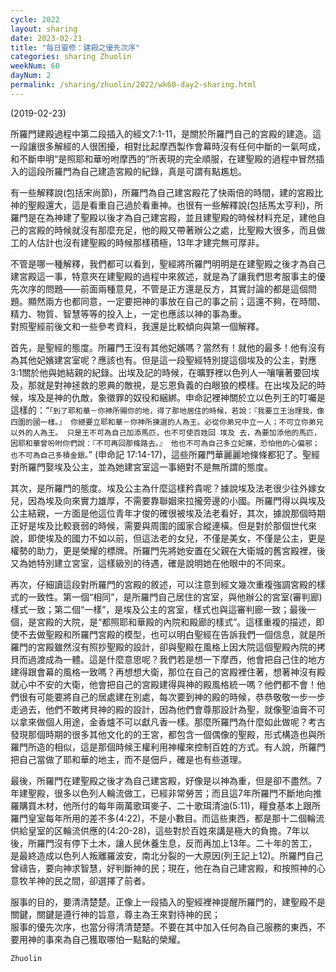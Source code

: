 ```yaml
---
cycle: 2022
layout: sharing
date: 2023-02-21
title: "每日靈修：建殿之優先次序"
categories: sharing Zhuolin
weekNum: 60
dayNum: 2
permalink: /sharing/zhuolin/2022/wk60-day2-sharing.html
---
```

(2019-02-23)

所羅門建殿過程中第二段插入的經文7:1-11，是關於所羅門自己的宮殿的建造。這一段讓很多解經的人很困擾，相對比起摩西製作會幕時沒有任何中斷的一氣呵成，和不斷申明“是照耶和華吩咐摩西的”所表現的完全順服，在建聖殿的過程中冒然插入的這段所羅門為自己建造宮殿的紀錄，真是可謂有點尷尬。  

有一些解釋說(包括宋尚節)，所羅門為自己建宮殿花了快兩倍的時間，建的宮殿比神的聖殿還大，這是看重自己過於看重神。也很有一些解釋說(包括馬太亨利)，所羅門是在為神建了聖殿以後才為自己建宮殿，並且建聖殿的時候材料充足，建他自己的宮殿的時候就沒有那麼充足，他的殿又帶著辦公之處，比聖殿大很多，而且做工的人估計也沒有建聖殿的時候那樣積極，13年才建完無可厚非。  

不管是哪一種解釋，我們都可以看到，聖經將所羅門明明是在建聖殿之後才為自己建宮殿這一事，特意夾在建聖殿的過程中來敘述，就是為了讓我們思考服事主的優先次序的問題——前面兩種意見，不管是正方還是反方，其實討論的都是這個問題。顯然兩方也都同意，一定要把神的事放在自己的事之前；這還不夠，在時間、精力、物質、智慧等等的投入上，一定也應該以神的事為重。    
對照聖經前後文和一些參考資料，我還是比較傾向與第一個解釋。  

首先，是聖經的態度。所羅門王沒有其他妃嬪嗎？當然有！就他的最多！他有沒有為其他妃嬪建宮室呢？應該也有。但是這一段聖經特別提這個埃及的公主，對應3:1關於他與她結親的紀錄。出埃及記的時候，在曠野裡以色列人一嚷嚷著要回埃及，那就是對神拯救的恩典的敵視，是忘恩負義的白眼狼的模樣。在出埃及記的時候，埃及是神的仇敵，象徵罪的奴役和綑綁。申命記裡神關於立以色列王的叮囑是這樣的：“`「到了耶和華－你神所賜你的地，得了那地居住的時候，若說：『我要立王治理我，像四圍的國一樣。』 你總要立耶和華－你神所揀選的人為王。必從你弟兄中立一人；不可立你弟兄以外的人為王。 只是王不可為自己加添馬匹，也不可使百姓回 埃及 去，為要加添他的馬匹，因耶和華曾吩咐你們說：『不可再回那條路去。』 他也不可為自己多立妃嬪，恐怕他的心偏邪；也不可為自己多積金銀。`” (申命記 17:14-17)，這些所羅門華麗麗地條條都犯了。聖經對所羅門娶埃及公主，並為她建宮室這一事絕對不是無所謂的態度。  

其次，是所羅門的態度。埃及公主為什麼這樣矜貴呢？據說埃及法老很少往外嫁女兒，因為埃及向來實力雄厚，不需要靠聯姻來拉攏旁邊的小國。所羅門得以與埃及公主結親，一方面是他這位青年才俊的確很被埃及法老看好，其次，據說那個時期正好是埃及比較衰弱的時候，需要與周圍的國家合縱連橫。但是對於那個世代來說，即使埃及的國力不如以前，但這法老的女兒，不僅是美女，不僅是公主，更是權勢的助力，更是榮耀的標牌。所羅門先將她安置在父親在大衛城的舊宮殿裡，後又為她特別建立宮室，這樣級別的待遇，確是說明她在他眼中的不同來。  

再次，仔細讀這段對所羅門的宮殿的敘述，可以注意到經文幾次重複強調宮殿的樣式的一致性。第一個“相同”，是所羅門自己居住的宮室，與他辦公的宮室(審判廊)樣式一致；第二個“一樣”，是埃及公主的宮室，樣式也與這審判廊一致；最後一個，是宮殿的大院，是“都照耶和華殿的內院和殿廊的樣式”。這樣重複的描述，即使不去做聖殿和所羅門宮殿的模型，也可以明白聖經在告訴我們一個信息，就是所羅門的宮殿雖然沒有照抄聖殿的設計，卻與聖殿在風格上因大院這個聖殿內院的拷貝而過渡成為一體。這是什麼意思呢？我們若是想一下摩西，他會把自己住的地方建得跟會幕的風格一致嗎？再想想大衛，那位在自己的宮殿裡住著，想著神沒有殿就心中不安的大衛，他會把自己的宮殿建得與神的殿風格統一嗎？他們都不會！他們很有可能要將自己的居處建在別處，每次要到神的殿的時候，恭恭敬敬一步一步走過去，他們不敢拷貝神的殿的設計，因為他們會尊那設計為聖，就像聖油膏不可以拿來做個人用途，金香爐不可以獻凡香一樣。那麼所羅門為什麼如此做呢？考古發現那個時期的很多其他文化的的王宮，都包含一個偶像的聖殿，形式構造也與所羅門所造的相似，這是那個時候王權利用神權來控制百姓的方式。有人說，所羅門把自己當做了耶和華的地主，而不是佃戶，確是也有些道理。  

最後，所羅門在建聖殿之後才為自己建宮殿，好像是以神為重，但是卻不盡然。7年建聖殿，很多以色列人輪流做工，已經非常勞苦；而且這7年所羅門不斷地向推羅購買木材，他所付的每年兩萬歌珥麥子、二十歌珥清油(5:11)，糧食基本上跟所羅門皇室每年所用的差不多(4:22)，不是小數目。而這些東西，都是那十二個輪流供給皇室的区輪流供應的(4:20-28)，這些對於百姓來講是極大的負擔。7年以後，所羅門沒有停下土木，讓人民休養生息，反而再加上13年。二十年的苦工，是最終造成以色列人叛離羅波安，南北分裂的一大原因(列王記上12)。所羅門自己曾禱告，要向神求智慧，好判斷神的民；現在，他在為自己建宮殿，和按照神的心意牧羊神的民之間，卻選擇了前者。  

服事的目的，要清清楚楚。正像上一段插入的聖經裡神提醒所羅門的，建聖殿不是關鍵，關鍵是遵行神的旨意，尊主為王來對待神的民；    
服事的優先次序，也當分得清清楚楚。不要在其中加入任何為自己服務的東西，不要用神的事來為自己獲取哪怕一點點的榮耀。  

`Zhuolin`  
